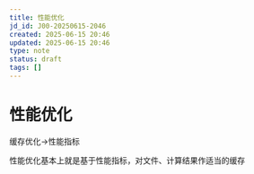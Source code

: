```yaml
---
title: 性能优化
jd_id: J00-20250615-2046
created: 2025-06-15 20:46
updated: 2025-06-15 20:46
type: note
status: draft
tags: []
---
```


# 性能优化

缓存优化->性能指标

性能优化基本上就是基于性能指标，对文件、计算结果作适当的缓存







 

